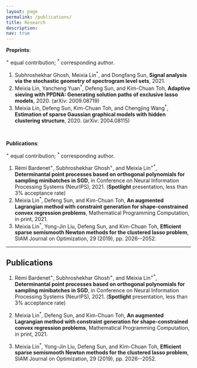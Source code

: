 ```yaml
---
layout: page
permalink: /publications/
title: Research
description: 
nav: true
---
```


**Preprints**:

<sup>+</sup> equal contribution; <sup>*</sup> corresponding author.

1. Subhroshekhar Ghosh, Meixia Lin<sup>*</sup>, and Dongfang Sun, **Signal analysis via the stochastic geometry of spectrogram level sets**, 2021.
2. Meixia Lin, Yancheng Yuan<sup>*</sup>, Defeng Sun, and Kim-Chuan Toh, **Adaptive sieving with PPDNA: Generating solution paths of exclusive lasso models**, 2020. (arXiv: 2009.08719)
3. Meixia Lin, Defeng Sun, Kim-Chuan Toh, and Chengjing Wang<sup>*</sup>, **Estimation of sparse Gaussian graphical models with hidden clustering structure**, 2020. (arXiv: 2004.08115)

&nbsp;

**Publications**:

<sup>+</sup> equal contribution; <sup>*</sup> corresponding author.

1. Rémi Bardenet<sup>+</sup>, Subhroshekhar Ghosh<sup>+</sup>, and Meixia Lin<sup>+*</sup>, **Determinantal point processes based on orthogonal polynomials for sampling minibatches in SGD**, in Conference on Neural Information Processing Systems (NeurIPS), 2021. (**Spotlight** presentation, less than 3% acceptance rate)
2. Meixia Lin<sup>*</sup>, Defeng Sun, and Kim-Chuan Toh, **An augmented Lagrangian method with constraint generation for shape-constrained convex regression problems**, Mathematical Programming Computation, in print, 2021.
3. Meixia Lin<sup>*</sup>, Yong-Jin Liu, Defeng Sun, and Kim-Chuan Toh, **Efficient sparse semismooth Newton methods for the clustered lasso problem**, SIAM Journal on Optimization, 29 (2019), pp. 2026--2052.


<hr>

<h2>Publications</h2>

<ol>
<li><p>Rémi Bardenet<sup>+</sup>, Subhroshekhar Ghosh<sup>+</sup>, and Meixia Lin<sup>+*</sup>, <strong>Determinantal point processes based on orthogonal polynomials for sampling minibatches in SGD</strong>, in Conference on Neural Information Processing Systems (NeurIPS), 2021. (<strong>Spotlight</strong> presentation, less than 3% acceptance rate)</p>

<li><p>Meixia Lin<sup>*</sup>, Defeng Sun, and Kim-Chuan Toh, <strong>An augmented Lagrangian method with constraint generation for shape-constrained convex regression problems</strong>, Mathematical Programming Computation, in print, 2021.</p></li>
  
<li><p>Meixia Lin<sup>*</sup>, Yong-Jin Liu, Defeng Sun, and Kim-Chuan Toh, <strong>Efficient sparse semismooth Newton methods for the clustered lasso problem</strong>, SIAM Journal on Optimization, 29 (2019), pp. 2026--2052.</p></li>
</ol>



